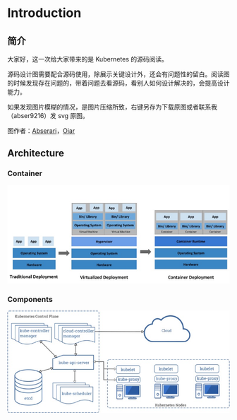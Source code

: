 # Introduction

## 简介

大家好，这一次给大家带来的是 Kubernetes 的源码阅读。

源码设计图需要配合源码使用，除展示关键设计外，还会有问题性的留白。阅读图的时候发现存在问题的，带着问题去看源码，看别人如何设计解决的，会提高设计能力。

如果发现图片模糊的情况，是图片压缩所致，右键另存为下载原图或者联系我（abser9216）发 svg 原图。

图作者：[Abserari](https://yuque.com/abser)，[Oiar](https://yuque.com/oiar)

## Architecture

### Container

![image.png](../.gitbook/assets/1%20%2818%29.jpeg)

### Components

![image.png](../.gitbook/assets/2%20%2812%29.jpeg)



